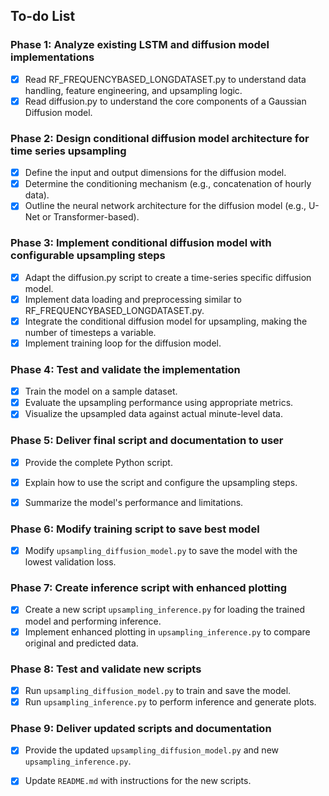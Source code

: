 ## To-do List

### Phase 1: Analyze existing LSTM and diffusion model implementations
- [x] Read RF_FREQUENCYBASED_LONGDATASET.py to understand data handling, feature engineering, and upsampling logic.
- [x] Read diffusion.py to understand the core components of a Gaussian Diffusion model.

### Phase 2: Design conditional diffusion model architecture for time series upsampling
- [x] Define the input and output dimensions for the diffusion model.
- [x] Determine the conditioning mechanism (e.g., concatenation of hourly data).
- [x] Outline the neural network architecture for the diffusion model (e.g., U-Net or Transformer-based).

### Phase 3: Implement conditional diffusion model with configurable upsampling steps
- [x] Adapt the diffusion.py script to create a time-series specific diffusion model.
- [x] Implement data loading and preprocessing similar to RF_FREQUENCYBASED_LONGDATASET.py.
- [x] Integrate the conditional diffusion model for upsampling, making the number of timesteps a variable.
- [x] Implement training loop for the diffusion model.

### Phase 4: Test and validate the implementation
- [x] Train the model on a sample dataset.
- [x] Evaluate the upsampling performance using appropriate metrics.
- [x] Visualize the upsampled data against actual minute-level data.

### Phase 5: Deliver final script and documentation to user
- [x] Provide the complete Python script.
- [x] Explain how to use the script and configure the upsampling steps.
- [x] Summarize the model's performance and limitations.



### Phase 6: Modify training script to save best model
- [x] Modify `upsampling_diffusion_model.py` to save the model with the lowest validation loss.

### Phase 7: Create inference script with enhanced plotting
- [x] Create a new script `upsampling_inference.py` for loading the trained model and performing inference.
- [x] Implement enhanced plotting in `upsampling_inference.py` to compare original and predicted data.

### Phase 8: Test and validate new scripts
- [x] Run `upsampling_diffusion_model.py` to train and save the model.
- [x] Run `upsampling_inference.py` to perform inference and generate plots.

### Phase 9: Deliver updated scripts and documentation
- [x] Provide the updated `upsampling_diffusion_model.py` and new `upsampling_inference.py`.
- [x] Update `README.md` with instructions for the new scripts.

